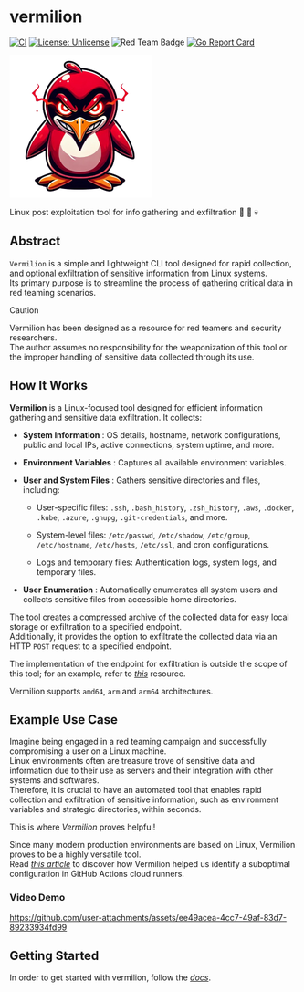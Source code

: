 # vermilion  

[![CI](https://img.shields.io/github/actions/workflow/status/R3DRUN3/vermilion/ci.yml?label=CI)](https://github.com/R3DRUN3/vermilion/actions/workflows/ci.yml)  [![License: Unlicense](https://img.shields.io/badge/license-Unlicense-blue.svg)](http://unlicense.org/)  ![Red Team Badge](https://img.shields.io/badge/Team-Red-red) [![Go Report Card](https://goreportcard.com/badge/github.com/r3drun3/vermilion)](https://goreportcard.com/report/github.com/r3drun3/vermilion)  

<img src="./docs/media/vermilion_logo.png" width="250x" />  


Linux post exploitation tool for info gathering and exfiltration 🐧 📡 💀



## Abstract  
`Vermilion` is a simple and lightweight CLI tool designed for rapid collection, and optional exfiltration of sensitive information from Linux systems.  
Its primary purpose is to streamline the process of gathering critical data in red teaming scenarios.  


> [!CAUTION]  
> Vermilion has been designed as a resource for red teamers and security researchers.  
> The author assumes no responsibility for the weaponization of this tool or the improper handling of sensitive data collected through its use.  


## How It Works 
**Vermilion**  is a Linux-focused tool designed for efficient information gathering and sensitive data exfiltration. It collects: 
- **System Information** : OS details, hostname, network configurations, public and local IPs, active connections, system uptime, and more.
 
- **Environment Variables** : Captures all available environment variables.
 
- **User and System Files** : Gathers sensitive directories and files, including: 
  - User-specific files: `.ssh`, `.bash_history`, `.zsh_history`, `.aws`, `.docker`, `.kube`, `.azure`, `.gnupg`, `.git-credentials`, and more.
 
  - System-level files: `/etc/passwd`, `/etc/shadow`, `/etc/group`, `/etc/hostname`, `/etc/hosts`, `/etc/ssl`, and cron configurations.

  - Logs and temporary files: Authentication logs, system logs, and temporary files.
 
- **User Enumeration** : Automatically enumerates all system users and collects sensitive files from accessible home directories.

The tool creates a compressed archive of the collected data for easy local storage or exfiltration to a specified endpoint.  
Additionally, it provides the option to exfiltrate the collected data via an HTTP `POST` request to a specified endpoint.   

The implementation of the endpoint for exfiltration is outside the scope of this tool; for an example, refer to [*this*](https://github.com/R3DRUN3/sploitcraft/tree/main/red-team-infra#deploy-a-lambda-function-for-data-exfiltration) resource.  

Vermilion supports `amd64`, `arm` and `arm64` architectures.


## Example Use Case   
Imagine being engaged in a red teaming campaign and successfully compromising a user on a Linux machine.    
Linux environments often are treasure trove of sensitive data and information due to their use as servers and their integration with other systems and softwares.  
Therefore, it is crucial to have an automated tool that enables rapid collection and exfiltration of sensitive information, such as environment variables and strategic directories, within seconds.  

This is where *Vermilion* proves helpful!   

Since many modern production environments are based on Linux, Vermilion proves to be a highly versatile tool.   
Read [*this article*](https://www.neteye-blog.com/2025/01/inside-the-red-team-toolbox-linux-info-gathering/) to discover how Vermilion helped us identify a suboptimal configuration in GitHub Actions cloud runners.

### Video Demo



https://github.com/user-attachments/assets/ee49acea-4cc7-49af-83d7-89233934fd99






## Getting Started  

In order to get started with vermilion, follow the [*docs*](./docs/README.md).  


